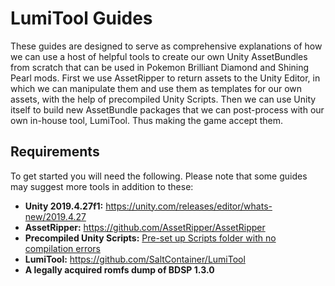 # LumiTool Guides

These guides are designed to serve as comprehensive explanations of how we can use a host of helpful tools to create our own Unity AssetBundles
from scratch that can be used in Pokemon Brilliant Diamond and Shining Pearl mods. First we use AssetRipper to return assets to the Unity
Editor, in which we can manipulate them and use them as templates for our own assets, with the help of precompiled Unity Scripts. Then we can
use Unity itself to build new AssetBundle packages that we can post-process with our own in-house tool, LumiTool. Thus making the game accept them.

## Requirements

To get started you will need the following. Please note that some guides may suggest more tools in addition to these:

- **Unity 2019.4.27f1:** https://unity.com/releases/editor/whats-new/2019.4.27
- **AssetRipper:** https://github.com/AssetRipper/AssetRipper
- **Precompiled Unity Scripts:** [Pre-set up Scripts folder with no compilation errors](https://mega.nz/file/rw51VTpb#opq_OpwNj3zryiSnmEW1mS-zGIfXnHNFZYAzfsP2VJk)
- **LumiTool:** https://github.com/SaltContainer/LumiTool
- **A legally acquired romfs dump of BDSP 1.3.0**